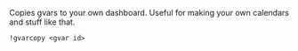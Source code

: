 Copies gvars to your own dashboard. Useful for making your own calendars and stuff like that.

`!gvarcopy <gvar id>`